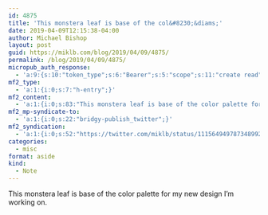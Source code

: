```yaml
---
id: 4875
title: 'This monstera leaf is base of the col&#8230;&diams;'
date: 2019-04-09T12:15:38-04:00
author: Michael Bishop
layout: post
guid: https://miklb.com/blog/2019/04/09/4875/
permalink: /blog/2019/04/09/4875/
micropub_auth_response:
  - 'a:9:{s:10:"token_type";s:6:"Bearer";s:5:"scope";s:11:"create read";s:2:"me";s:36:"https://miklb.com/blog/author/miklb/";s:9:"issued_by";s:45:"https://miklb.com/wp-json/indieauth/1.0/token";s:9:"client_id";s:33:"https://indigenous.abode.pub/ios/";s:11:"client_name";s:18:"Indigenous for iOS";s:9:"issued_at";i:1553542347;s:4:"user";i:1;s:13:"last_accessed";i:1554826537;}'
mf2_type:
  - 'a:1:{i:0;s:7:"h-entry";}'
mf2_content:
  - 'a:1:{i:0;s:83:"This monstera leaf is base of the color palette for my new design I’m working on.";}'
mf2_mp-syndicate-to:
  - 'a:1:{i:0;s:22:"bridgy-publish_twitter";}'
mf2_syndication:
  - 'a:1:{i:0;s:52:"https://twitter.com/miklb/status/1115649497873489921";}'
categories:
  - misc
format: aside
kind:
  - Note
---
```

This monstera leaf is base of the color palette for my new design I’m working on.